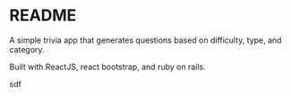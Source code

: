 # README

A simple trivia app that generates questions based on difficulty, type, and category.

Built with ReactJS, react bootstrap, and ruby on rails.

sdf
